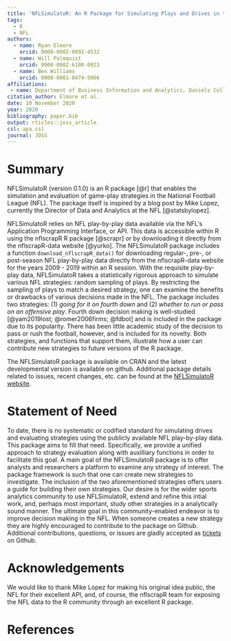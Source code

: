 ```yaml
---
title: 'NFLSimulatoR: An R Package for Simulating Plays and Drives in the NFL'
tags:
  - R
  - NFL
authors:
  - name: Ryan Elmore
    orcid: 0000-0002-0092-4532
  - name: Will Palmquist
    orcid: 0000-0002-6100-0923
  - name: Ben Williams
    orcid: 0000-0001-8474-5066
affiliations:
 - name: Department of Business Information and Analytics, Daniels College of Business, University of Denver
citation_author: Elmore et al.
date: 10 November 2020
year: 2020
bibliography: paper.bib
output: rticles::joss_article
csl: apa.csl
journal: JOSS
---
```


# Summary

NFLSimulatoR (version 0.1.0) is an R package [@r] that enables the simulation 
and evaluation of game-play strategies in the National Football League (NFL). 
The package itself is inspired by a blog post by Mike Lopez, currently the 
Director of Data and Analytics at the NFL [@statsbylopez].

NFLSimulatoR relies on NFL play-by-play data available via the NFL's Application Programming Interface, or API. This data is accessible within R using the nflscrapR R package [@scrapr] or by downloading it directly from the nflscrapR-data website [@yurko]. The NFLSimulatoR package includes a function `download_nflscrapR_data()` for downloading regular-, pre-, or post-season NFL play-by-play data directly from the nflscrapR-data website for the years 2009 - 2019 within an R session. With the requisite play-by-play data, NFLSimulatoR takes a statistically rigorous approach to simulate various NFL strategies: random sampling of plays. By restricting the sampling of plays to match a desired strategy, one can examine the benefits or drawbacks of various decisions made in the NFL. The package includes two strategies: (1) *going for it on fourth down* and (2) *whether to run or pass on an offensive play*. Fourth down decision making is well-studied [@yam2019lost; @romer2006firms; @fdbot] and is included in the package due to its popularity. There has been little academic study of the decision to pass or rush the football, however, and is included for its novelty. Both strategies, and functions that support them, illustrate how a user can contribute new strategies to future versions of the R package.

The NFLSimulatoR package is available on CRAN and the latest developmental version is available on github. Additional package details related to issues, recent changes, etc. can be found at the [NFLSimulatoR website](http://datacolorado.com/NFLSimulatoR). 

# Statement of Need

To date, there is no systematic or codified standard for simulating drives and
evaluating strategies using the publicly available NFL play-by-play data. This 
package aims to fill that need. Specifically, we provide a unified approach to 
strategy evaluation along with auxilliary functions in order to facilitate this
goal. A main goal of the NFLSimulatoR package is to offer analysts and researchers 
a platform to examine any strategy of interest. The package framework is such that 
one can create new strategies to investigate. The inclusion of the two aforementioned 
strategies offers users a guide for building their own strategies. Our desire is for
the wider sports analytics community to use NFLSimulatoR, extend and refine this intial
work, and, perhaps most important, study other strategies in a analytically sound 
manner. The ultimate goal in this community-enabled endeavor is to improve decision 
making in the NFL. When someone creates a new strategy they are highly encouraged to 
contribute to the package on Github. Additional contributions, questions, or issues 
are gladly accepted as [tickets](https://github.com/rtelmore/NFLSimulatoR/issues) 
on Github.


# Acknowledgements

We would like to thank Mike Lopez for making his original idea public, the NFL 
for their excellent API, and, of course, the nflscrapR team for exposing the
NFL data to the R community through an excellent R package.

# References
